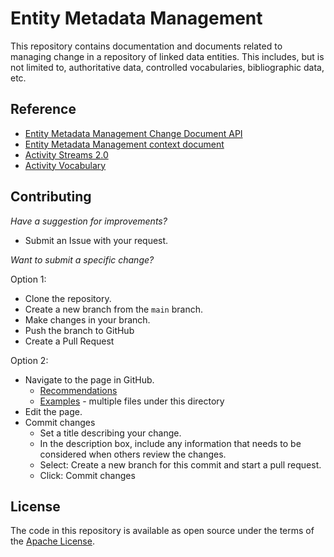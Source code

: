 # Entity Metadata Management

This repository contains documentation and documents related to managing change 
in a repository of linked data entities.  This includes, but is not limited to,
authoritative data, controlled vocabularies, bibliographic data, etc.

## Reference

* [Entity Metadata Management Change Document API](https://ld4.github.io/entity_metadata_management/api/0.1/recommendations.html)
* [Entity Metadata Management context document](https://github.com/LD4/entity_metadata_management/api/context.json)
* [Activity Streams 2.0](https://www.w3.org/TR/activitystreams-core/)
* [Activity Vocabulary](https://www.w3.org/TR/activitystreams-vocabulary/)

## Contributing

*Have a suggestion for improvements?*  

* Submit an Issue with your request.

*Want to submit a specific change?*

Option 1:

* Clone the repository.
* Create a new branch from the `main` branch.
* Make changes in your branch.
* Push the branch to GitHub
* Create a Pull Request

Option 2:

* Navigate to the page in GitHub.
  * [Recommendations](https://github.com/LD4/entity_metadata_management/blob/main/docs/spec/api/0.1/recommendations_for_activity_streams.md)
  * [Examples](https://github.com/LD4/entity_metadata_management/tree/main/docs/spec/api/0.1/examples/my-collection) - multiple files under this directory
* Edit the page.
* Commit changes
  * Set a title describing your change.
  * In the description box, include any information that needs to be considered when others review the changes.
  * Select: Create a new branch for this commit and start a pull request.
  * Click: Commit changes

## License

The code in this repository is available as open source under the terms of the [Apache License](https://www.apache.org/licenses/LICENSE-2.0).

